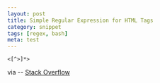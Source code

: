 ```yaml
---
layout: post
title: Simple Regular Expression for HTML Tags
category: snippet
tags: [regex, bash]
meta: test
---
```


```
<[^>]*>
```

via -- [Stack Overflow](http://stackoverflow.com/a/11229866)